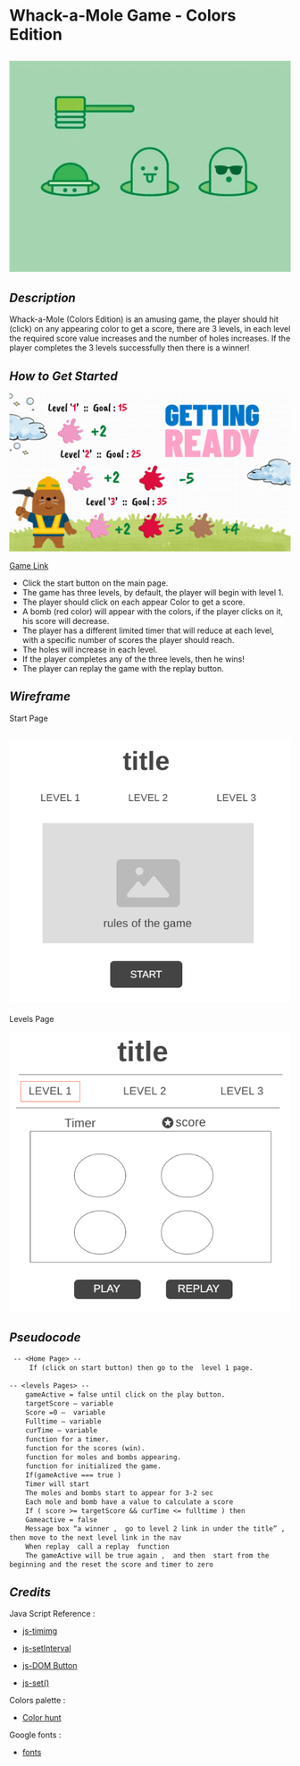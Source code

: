 # **Whack-a-Mole Game - Colors Edition**

## ![Image](Images/mainpic.jpg)

## **_Description_**

Whack-a-Mole (Colors Edition) is an amusing game, the player should hit (click) on any appearing color to get a score, there are 3 levels, in each level the required score value increases and the number of holes increases. If the player completes the 3 levels successfully then there is a winner!

## **_How to Get Started_**

![Image](Images/updaterules.gif)

[Game Link](https://whack-a-mole-game-ga.surge.sh/#)

- Click the start button on the main page.
- The game has three levels, by default, the player will begin with level 1.
- The player should click on each appear Color to get a score.
- A bomb (red color) will appear with the colors, if the player clicks on it, his score will decrease.
- The player has a different limited timer that will reduce at each level, with a specific number of scores the player should reach.
- The holes will increase in each level.
- If the player completes any of the three levels, then he wins!
- The player can replay the game with the replay button.

## **_Wireframe_**

Start Page

## ![Image](Images/mainPage.png)

Levels Page

![Image](Images/updatelevel.png)

## **_Pseudocode_**

```
 -- <Home Page> --
     If (click on start button) then go to the  level 1 page.

-- <levels Pages> --
    gameActive = false until click on the play button.
    targetScore – variable
    Score =0 –  variable
    Fulltime – variable
    curTime – variable
    function for a timer.
    function for the scores (win).
    function for moles and bombs appearing.
    function for initialized the game.
    If(gameActive === true )
    Timer will start
    The moles and bombs start to appear for 3-2 sec
    Each mole and bomb have a value to calculate a score
    If ( score >= targetScore && curTime <= fulltime ) then
    Gameactive = false
    Message box “a winner ,  go to level 2 link in under the title” , then move to the next level link in the nav
    When replay  call a replay  function
    The gameActive will be true again ,  and then  start from the beginning and the reset the score and timer to zero

```

## **_Credits_**

Java Script Reference :

- [js-timimg](https://www.w3schools.com/js/js_timing.asp)

- [js-setInterval](https://www.programiz.com/javascript/setInterval)

- [js-DOM Button](https://www.w3schools.com/jsref/dom_obj_pushbutton.asp)

- [js-set()](https://developer.mozilla.org/en-US/docs/Web/JavaScript/Reference/Global_Objects/Set)

Colors palette :

- [Color hunt](https://colorhunt.co/)

Google fonts :

- [fonts](https://fonts.google.com/selection/embed)
